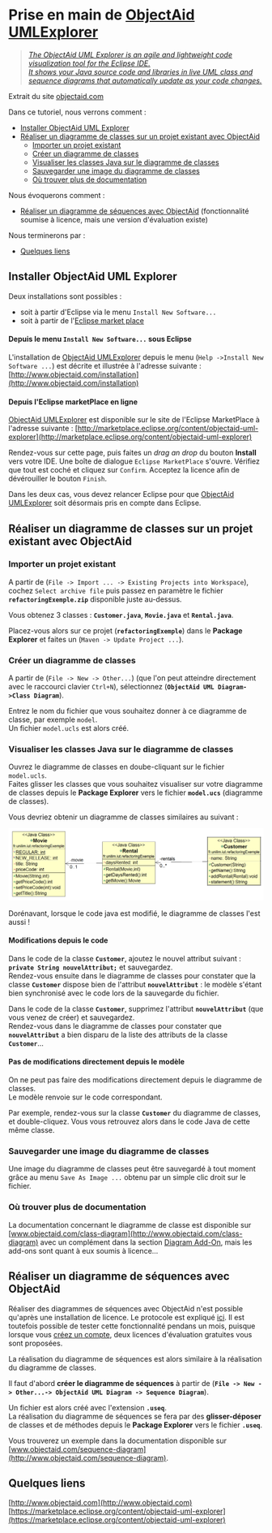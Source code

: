 # Prise en main de [ObjectAid UMLExplorer](http://www.objectaid.com)


> [*The ObjectAid UML Explorer is an agile and lightweight code visualization tool for the Eclipse IDE.  
> It shows your Java source code and libraries in live UML class and sequence diagrams that automatically update as your code changes.*](http://www.objectaid.com/)  
 
Extrait du site [objectaid.com](http://www.objectaid.com/)


Dans ce tutoriel, nous verrons comment :

* [Installer ObjectAid UML Explorer](#installationObjectAid)
* [Réaliser un diagramme de classes sur un projet existant avec ObjectAid](#DiagClasses)
	* [Importer un projet existant](#importerProjet)
	* [Créer un diagramme de classes](#creerDiagClasses)
	* [Visualiser les classes Java sur le diagramme de classes](#visualiserDiagClasse)
	* [Sauvegarder une image du diagramme de classes](#saveImage)
	* [Où trouver plus de documentation](#documentation)


Nous évoquerons comment :   
  
* [Réaliser un diagramme de séquences avec ObjectAid](#DiagSequences) (fonctionnalité soumise à licence, mais une version d'évaluation existe)

Nous terminerons par :

* [Quelques liens](#liens)

## Installer ObjectAid UML Explorer <a id="installationObjectAid"></a>

Deux installations sont possibles :  
- soit à partir d'Eclipse via le menu `Install New Software...`  
- soit à partir de l'[Eclipse market place](https://marketplace.eclipse.org)


#### Depuis le menu `Install New Software...` sous Eclipse

L'installation de [ObjectAid UMLExplorer](http://www.objectaid.com) depuis le menu (`Help ->Install New Software ...`) est décrite et illustrée à l'adresse suivante : [http://www.objectaid.com/installation](http://www.objectaid.com/installation)

#### Depuis l'Eclipse marketPlace en ligne 

[ObjectAid UMLExplorer](http://www.objectaid.com) est disponible sur le site de l'Eclipse MarketPlace à l'adresse suivante : [http://marketplace.eclipse.org/content/objectaid-uml-explorer](http://marketplace.eclipse.org/content/objectaid-uml-explorer)

Rendez-vous sur cette page, puis faites un *drag an drop* du bouton **Install** vers votre IDE. Une boîte de dialogue `Eclipse MarketPlace` s'ouvre.
Vérifiez que tout est coché et cliquez sur `Confirm`. Acceptez la licence afin de dévérouiller le bouton `Finish`.


Dans les deux cas, vous devez relancer Eclipse pour que [ObjectAid UMLExplorer](http://www.objectaid.com) soit désormais pris en compte dans Eclipse.


## Réaliser un diagramme de classes sur un projet existant avec ObjectAid <a id="DiagClasses"></a>

### Importer un projet existant <a id="importerProjet"></a>

A partir de (`File -> Import ... -> Existing Projects into Workspace`), cochez  `Select archive file` puis passez en paramètre le fichier **`refactoringExemple.zip`** disponible juste au-dessus.

Vous obtenez 3 classes : **`Customer.java`**, **`Movie.java`** et **`Rental.java`**.

Placez-vous alors sur ce projet (**`refactoringExemple`**) dans le **Package Explorer** et faites  un (`Maven -> Update Project ...`).


### Créer un diagramme de classes <a id="creerDiagClasses"></a>

A partir de (`File -> New -> Other...`) (que l'on peut atteindre directement avec le raccourci clavier `Ctrl+N`), sélectionnez (**`ObjectAid UML Diagram->Class Diagram`**).

Entrez le nom du fichier que vous souhaitez donner à ce diagramme de classe, par exemple `model`.  
Un fichier `model.ucls` est alors créé.

### Visualiser les classes Java sur le diagramme de classes <a id="visualiserDiagClasses"></a>

Ouvrez le diagramme de classes en doube-cliquant sur le fichier `model.ucls`.  
Faites glisser les classes que vous souhaitez visualiser sur votre diagramme de classes depuis le **Package Explorer** vers le fichier **`model.ucs`** (diagramme de classes).

Vous devriez obtenir un diagramme de classes similaires au suivant :

![Diagramme de classes](images/DiagClasses_Initial.png)

Dorénavant, lorsque le code java est modifié, le diagramme de classes l'est aussi !


#### Modifications depuis le code 

Dans le code de la classe  **`Customer`**, ajoutez le nouvel attribut suivant : **`private String nouvelAttribut;`** et sauvegardez.  
Rendez-vous ensuite dans le diagramme de classes pour constater que la classe **`Customer`** dispose bien de l'attribut **`nouvelAttribut`** : le modèle s'étant bien synchronisé avec le code lors de la sauvegarde du fichier.

Dans le code de la classe  **`Customer`**, supprimez l'attribut **`nouvelAttribut`** (que vous venez de créer) et sauvegardez.  
Rendez-vous dans le diagramme de classes pour constater que **`nouvelAttribut`** a bien disparu de la liste des attributs de la classe **`Customer`**...


#### Pas de modifications directement depuis le modèle

On ne peut pas faire des modifications directement depuis le diagramme de classes.  
Le modèle renvoie sur le code correspondant.

Par exemple, rendez-vous sur la classe  **`Customer`** du diagramme de classes, et double-cliquez.  Vous vous retrouvez alors dans le code Java de cette même classe.


### Sauvegarder une image du diagramme de classes <a id="saveImage"></a>

Une image du diagramme de classes peut être sauvegardé à tout moment grâce au menu `Save As Image ...` obtenu par un simple clic droit sur le fichier.


### Où trouver plus de documentation <a id="documentation"></a>
La documentation concernant le diagramme de classe est disponible sur [www.objectaid.com/class-diagram](http://www.objectaid.com/class-diagram) avec un complément dans la section [Diagram Add-On](http://www.objectaid.com/diagram-add-on), mais les add-ons sont quant à eux soumis à licence...


## Réaliser un diagramme de séquences avec ObjectAid <a id="DiagSequences"></a> 

Réaliser des diagrammes de séquences avec ObjectAid n'est possible qu'après une installation de licence. Le protocole est expliqué [ici](http://www.objectaid.com/install-license). Il est toutefois possible de tester cette fonctionnalité pendans un mois, puisque lorsque vous [créez un compte](https://www.objectaid.com/login), deux licences d'évaluation gratuites vous sont proposées.

La réalisation du diagramme de séquences est alors similaire à la réalisation du diagramme de classes.

Il faut d'abord **créer le diagramme de séquences** à partir de (**`File -> New -> Other...-> ObjectAid UML Diagram -> Sequence Diagram`**).  

Un fichier est alors créé avec l'extension **`.useq`**.  
La réalisation du diagramme de séquences se fera par des **glisser-déposer** de classes et de méthodes depuis le **Package Explorer** vers le fichier **`.useq`**.

Vous trouverez un exemple dans la documentation disponible sur [www.objectaid.com/sequence-diagram](http://www.objectaid.com/sequence-diagram).


## Quelques liens <a id="liens"></a>
[http://www.objectaid.com](http://www.objectaid.com)  
[https://marketplace.eclipse.org/content/objectaid-uml-explorer](https://marketplace.eclipse.org/content/objectaid-uml-explorer)
